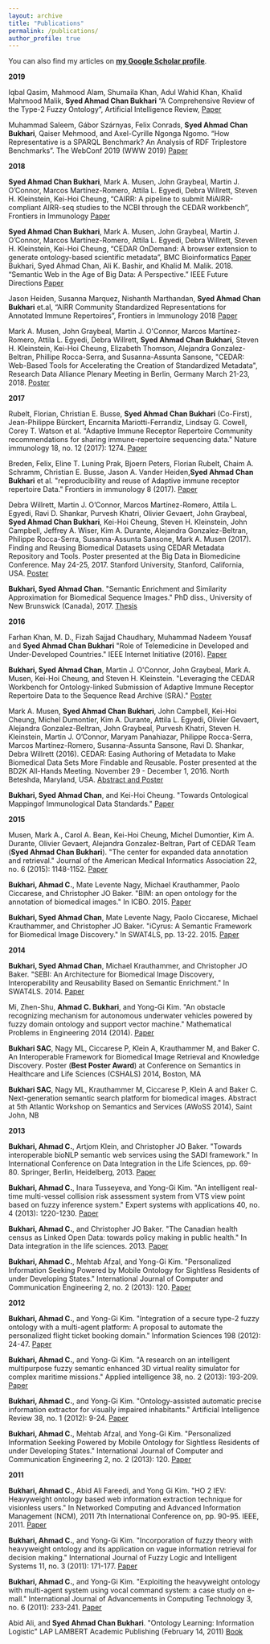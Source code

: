 ```yaml
---
layout: archive
title: "Publications"
permalink: /publications/
author_profile: true
---
```



  You can also find my articles on <a href="https://scholar.google.com/citations?hl=en&user=JhWJ5PEAAAAJ"><b><u>my Google Scholar profile</u></b></a>.

**2019**

Iqbal Qasim, Mahmood Alam, Shumaila Khan, Adul Wahid Khan, Khalid Mahmood Malik, **Syed Ahmad Chan Bukhari** “A Comprehensive Review of the Type-2 Fuzzy Ontology”, Artificial Intelligence Review, <a href="https://link.springer.com/article/10.1007/s10462-019-09693-9" target="_blank"><u>Paper</u></a>

Muhammad Saleem, Gábor Szárnyas, Felix Conrads, **Syed Ahmad Chan Bukhari**, Qaiser Mehmood, and Axel-Cyrille Ngonga Ngomo. “How Representative is a SPARQL Benchmark? An Analysis of RDF Triplestore Benchmarks”. The WebConf 2019 (WWW 2019) <a href="https://www.researchgate.net/publication/330533017_How_Representative_is_a_SPARQL_Benchmark_An_Analysis_of_RDF_Triplestore_Benchmarks" target="_blank"><u>Paper</u></a>

**2018**

**Syed Ahmad Chan Bukhari**, Mark A. Musen, John Graybeal, Martin J. O’Connor, Marcos Martínez-Romero, Attila L. Egyedi, Debra Willrett, Steven H. Kleinstein, Kei-Hoi Cheung, “CAIRR: A pipeline to submit MiAIRR-compliant AIRR-seq studies to the NCBI through the CEDAR workbench”, Frontiers in Immunology <a href="https://www.ncbi.nlm.nih.gov/pmc/articles/PMC6105692/" target="_blank"><u>Paper</u></a> 

**Syed Ahmad Chan Bukhari**, Mark A. Musen, John Graybeal, Martin J. O’Connor, Marcos Martínez-Romero, Attila L. Egyedi, Debra Willrett, Steven H. Kleinstein, Kei-Hoi Cheung, “CEDAR OnDemand: A browser extension to generate ontology-based scientific metadata”, BMC Bioinformatics <a href="https://bmcbioinformatics.biomedcentral.com/articles/10.1186/s12859-018-2247-6" target="_blank"><u>Paper</u></a>  
Bukhari, Syed Ahmad Chan, Ali K. Bashir, and Khalid M. Malik. 2018. “Semantic Web in the Age of Big Data: A Perspective.” IEEE Future Directions <a href="https://osf.io/preprints/mwjtq/"><u>Paper</u></a> 

Jason Heiden, Susanna Marquez, Nishanth Marthandan, **Syed Ahmad Chan Bukhari** et.al, “AIRR Community Standardized Representations for Annotated Immune Repertoires”, Frontiers in Immunology 2018 <a href="https://www.ncbi.nlm.nih.gov/pmc/articles/PMC6173121/" target="_blank"><u>Paper</u></a>  

Mark A. Musen, John Graybeal, Martin J. O'Connor, Marcos Martínez-Romero, Attila L. Egyedi, Debra Willrett, **Syed Ahmad Chan Bukhari**, Steven H. Kleinstein, Kei-Hoi Cheung, Elizabeth Thomson, Alejandra Gonzalez-Beltran, Phillipe Rocca-Serra, and Susanna-Assunta Sansone, "CEDAR: Web-Based Tools for Accelerating the Creation of Standardized Metadata", Research Data Alliance Plenary Meeting in Berlin, Germany March 21-23, 2018. <a href="https://metadatacenter.org/sites/default/files/artifact/RDA%20BMIR%20CEDAR%20Poster.pdf" target="_blank"><u>Poster</u></a>

**2017**

Rubelt, Florian, Christian E. Busse, **Syed Ahmad Chan Bukhari** (Co-First), Jean-Philippe Bürckert, Encarnita Mariotti-Ferrandiz, Lindsay G. Cowell, Corey T. Watson et al. "Adaptive Immune Receptor Repertoire Community recommendations for sharing immune-repertoire sequencing data." Nature immunology 18, no. 12 (2017): 1274. <a href="http://lasersonlab.org/pdfs/2017-NatureImmunol-Rubelt.pdf" target="_blank"><u>Paper</u></a>

Breden, Felix, Eline T. Luning Prak, Bjoern Peters, Florian Rubelt, Chaim A. Schramm, Christian E. Busse, Jason A. Vander Heiden,**Syed Ahmad Chan Bukhari** et al. "reproducibility and reuse of Adaptive immune receptor repertoire Data." Frontiers in immunology 8 (2017). <a href="https://www.ncbi.nlm.nih.gov/pmc/articles/PMC5671925/pdf/fimmu-08-01418.pdf" target="_blank"><u>Paper</u></a>

Debra Willrett, Martin J. O’Connor, Marcos Martínez-Romero, Attila L. Egyedi, Ravi D. Shankar, Purvesh Khatri, Olivier Gevaert, John Graybeal, **Syed Ahmad Chan Bukhari**, Kei-Hoi Cheung, Steven H. Kleinstein, John Campbell, Jeffrey A. Wiser, Kim A. Durante, Alejandra Gonzalez-Beltran, Philippe Rocca-Serra, Susanna-Assunta Sansone, Mark A. Musen (2017). Finding and Reusing Biomedical Datasets using CEDAR Metadata Repository and Tools. Poster presented at the Big Data in Biomedicine Conference. May 24-25, 2017. Stanford University, Stanford, California, USA. <a href="https://metadatacenter.org/sites/default/files/artifact/CEDAR%20Overview%20BigData%202017.pdf" target="_blank"><u>Poster</u></a>

**Bukhari, Syed Ahmad Chan**. "Semantic Enrichment and Similarity Approximation for Biomedical Sequence Images." PhD diss., University of New Brunswick (Canada), 2017. <a href="https://search.proquest.com/openview/d9afdb61d9932d2513aaaa82059a96cc/1?pq-origsite=gscholar&cbl=18750&diss=y" target="_blank"><u>Thesis</u></a>

**2016**

Farhan Khan, M. D., Fizah Sajjad Chaudhary, Muhammad Nadeem Yousaf and **Syed Ahmad Chan Bukhari** "Role of Telemedicine in Developed and Under-Developed Countries." IEEE Internet Initiative (2016). <a href="https://internetinitiative.ieee.org/newsletter/may-2017/role-of-telemedicine-in-developed-and-under-developed-countries" target="_blank"><u>Paper</u></a>

**Bukhari, Syed Ahmad Chan**, Martin J. O'Connor, John Graybeal, Mark A. Musen, Kei-Hoi Cheung, and Steven H. Kleinstein. "Leveraging the CEDAR Workbench for Ontology-linked Submission of Adaptive Immune Receptor Repertoire Data to the Sequence Read Archive (SRA)." <a href="https://www.researchgate.net/profile/Syed_Ahmad_Chan_Bukhari/publication/310613384_Leveraging_the_CEDAR_Workbench_for_Ontology-linked_Submission_of_Adaptive_Immune_Receptor_Repertoire_Data_to_the_Sequence_Read_Archive_SRA/links/5835b0ab08ae138f1c118065.pdf" target="_blank"><u>Poster</u></a>

Mark A. Musen, **Syed Ahmad Chan Bukhari**, John Campbell, Kei-Hoi Cheung, Michel Dumontier, Kim A. Durante, Attila L. Egyedi, Olivier Gevaert, Alejandra Gonzalez-Beltran, John Graybeal, Purvesh Khatri, Steven H. Kleinstein, Martin J. O’Connor, Maryam Panahiazar, Philippe Rocca-Serra, Marcos Martínez-Romero, Susanna-Assunta Sansone, Ravi D. Shankar, Debra Willrett (2016). CEDAR: Easing Authoring of Metadata to Make Biomedical Data Sets More Findable and Reusable. Poster presented at the BD2K All-Hands Meeting. November 29 - December 1, 2016. North Beteshda, Maryland, USA. <a href="https://figshare.com/articles/CEDAR_Overview_BD2K_2016_pdf/4240241/14" target="_blank"><u>Abstract and Poster</u></a>

**Bukhari, Syed Ahmad Chan**, and Kei-Hoi Cheung. "Towards Ontological Mappingof Immunological Data Standards." <a href="https://www.researchgate.net/profile/Syed_Ahmad_Chan_Bukhari/publication/303471125_Towards_Ontological_Mapping_of_Immunological_Data_Standards/links/5744659208ae9f741b3e2815.pdf" target="_blank"><u>Paper</u></a>

**2015**

Musen, Mark A., Carol A. Bean, Kei-Hoi Cheung, Michel Dumontier, Kim A. Durante, Olivier Gevaert, Alejandra Gonzalez-Beltran, Part of CEDAR Team (**Syed Ahmad Chan Bukhari**). "The center for expanded data annotation and retrieval." Journal of the American Medical Informatics Association 22, no. 6 (2015): 1148-1152. <a href="https://academic.oup.com/jamia/article/22/6/1148/2357598" target="_blank"><u>Paper</u></a>

**Bukhari, Ahmad C.**, Mate Levente Nagy, Michael Krauthammer, Paolo Ciccarese, and Christopher JO Baker. "BIM: an open ontology for the annotation of biomedical images." In ICBO. 2015. <a href="https://pdfs.semanticscholar.org/427b/0d7ca4ba3d8c2530530e73d005e6ce01601a.pdf" target="_blank"><u>Paper</u></a>

**Bukhari, Syed Ahmad Chan**, Mate Levente Nagy, Paolo Ciccarese, Michael Krauthammer, and Christopher JO Baker. "iCyrus: A Semantic Framework for Biomedical Image Discovery." In SWAT4LS, pp. 13-22. 2015. <a href="https://pdfs.semanticscholar.org/34f5/6d2d1bdcd7bbf987c95a9e847d7ddee2df88.pdf" target="_blank"><u>Paper</u></a>

**2014**

**Bukhari, Syed Ahmad Chan**, Michael Krauthammer, and Christopher JO Baker. "SEBI: An Architecture for Biomedical Image Discovery, Interoperability and Reusability Based on Semantic Enrichment." In SWAT4LS. 2014. <a href="http://citeseerx.ist.psu.edu/viewdoc/download?doi=10.1.1.662.4993&rep=rep1&type=pdf" target="_blank"><u>Paper</u></a>

Mi, Zhen-Shu, **Ahmad C. Bukhari**, and Yong-Gi Kim. "An obstacle recognizing mechanism for autonomous underwater vehicles powered by fuzzy domain ontology and support vector machine." Mathematical Problems in Engineering 2014 (2014). <a href="https://www.hindawi.com/journals/mpe/2014/676729/abs/" target="_blank"><u>Paper</u></a>

**Bukhari SAC**, Nagy ML, Ciccarese P, Klein A, Krauthammer M, and Baker C. An Interoperable Framework for Biomedical Image Retrieval and Knowledge Discovery. Poster (**Best Poster Award**) at Conference on Semantics in Healthcare and Life Sciences (CSHALS) 2014, Boston, MA

**Bukhari SAC**, Nagy ML, Krauthammer M, Ciccarese P, Klein A and Baker C. Next-generation semantic search platform for biomedical images. Abstract at 5th Atlantic Workshop on Semantics and Services (AWoSS 2014), Saint John, NB

**2013**

**Bukhari, Ahmad C.**, Artjom Klein, and Christopher JO Baker. "Towards interoperable bioNLP semantic web services using the SADI framework." In International Conference on Data Integration in the Life Sciences, pp. 69-80. Springer, Berlin, Heidelberg, 2013. <a href="https://www.researchgate.net/profile/Syed_Ahmad_Chan_Bukhari/publication/249011144_Towards_Interoperable_BioNLP_Semantic_Web_Services_Using_the_SADI_Framework/links/00b7d52a21807607f3000000.pdf" target="_blank"><u>Paper</u></a>

**Bukhari, Ahmad C.**, Inara Tusseyeva, and Yong-Gi Kim. "An intelligent real-time multi-vessel collision risk assessment system from VTS view point based on fuzzy inference system." Expert systems with applications 40, no. 4 (2013): 1220-1230. <a href="https://www.sciencedirect.com/science/article/pii/S0957417412009773" target="_blank"><u>Paper</u></a>

**Bukhari, Ahmad C.**, and Christopher JO Baker. "The Canadian health census as Linked Open Data: towards policy making in public health." In Data integration in the life sciences. 2013. <a href="https://www2.unb.ca/csas/data/ws/dils2013/papers/DILS-SYS-EC-paper3.pdf" target="_blank"><u>Paper</u></a>

**Bukhari, Ahmad C.**, Mehtab Afzal, and Yong-Gi Kim. "Personalized Information Seeking Powered by Mobile Ontology for Sightless Residents of under Developing States." International Journal of Computer and Communication Engineering 2, no. 2 (2013): 120. <a href="http://www.ijcce.org/papers/152-B10039.pdf" target="_blank"><u>Paper</u></a>

**2012**

**Bukhari, Ahmad C.**, and Yong-Gi Kim. "Integration of a secure type-2 fuzzy ontology with a multi-agent platform: A proposal to automate the personalized flight ticket booking domain." Information Sciences 198 (2012): 24-47. <a href="https://drive.google.com/file/d/1I2xqRC4B-YCCXcL6NE9mWSiKvzg10fGC/view?usp=sharing" target="_blank"><u>Paper</u></a>

**Bukhari, Ahmad C.**, and Yong-Gi Kim. "A research on an intelligent multipurpose fuzzy semantic enhanced 3D virtual reality simulator for complex maritime missions." Applied intelligence 38, no. 2 (2013): 193-209. <a href="https://drive.google.com/open?id=17L4QWo4CpukbVTl9ctaLQgpDukSQc4vg" target="_blank"><u>Paper</u></a>

**Bukhari, Ahmad C.**, and Yong-Gi Kim. "Ontology-assisted automatic precise information extractor for visually impaired inhabitants." Artificial Intelligence Review 38, no. 1 (2012): 9-24. <a href="https://drive.google.com/file/d/1F9dzSvsK4iQG5ayQR7_rikn9kv3BltAr/view?usp=sharing" target="_blank"><u>Paper</u></a>

**Bukhari, Ahmad C.**, Mehtab Afzal, and Yong-Gi Kim. "Personalized Information Seeking Powered by Mobile Ontology for Sightless Residents of under Developing States." International Journal of Computer and Communication Engineering 2, no. 2 (2013): 120. <a href="http://www.ijcce.org/papers/152-B10039.pdf" target="_blank"><u>Paper</u></a>

**2011**

**Bukhari, Ahmad C.**, Abid Ali Fareedi, and Yong Gi Kim. "HO 2 IEV: Heavyweight ontology based web information extraction technique for visionless users." In Networked Computing and Advanced Information Management (NCM), 2011 7th International Conference on, pp. 90-95. IEEE, 2011. <a href="https://drive.google.com/file/d/1nB9X6XTaWidl9yIlFlsP7vi9Dc4Bqzk_/view?usp=sharing" target="_blank"><u>Paper</u></a>

**Bukhari, Ahmad C.**, and Yong-Gi Kim. "Incorporation of fuzzy theory with heavyweight ontology and its application on vague information retrieval for decision making." International Journal of Fuzzy Logic and Intelligent Systems 11, no. 3 (2011): 171-177. <a href="https://drive.google.com/file/d/14mgofx5hjlJE-GcQyjfXRTgVyIuly0Nt/view?usp=sharing" target="_blank"><u>Paper</u></a>

**Bukhari, Ahmad C.**, and Yong-Gi Kim. "Exploiting the heavyweight ontology with multi-agent system using vocal command system: a case study on e-mall." International Journal of Advancements in Computing Technology 3, no. 6 (2011): 233-241. <a href="https://www.researchgate.net/profile/Syed_Ahmad_Chan_Bukhari/publication/236133107_Exploiting_the_Heavyweight_Ontology_with_Multi-Agent_System_Using_Vocal_Command_System_A_Case_Study_on_E-Mall/links/0046352a29054b151a000000.pdf" target="_blank"><u>Paper</u></a>

Abid Ali, and **Syed Ahmad Chan Bukhari**. "Ontology Learning: Information Logistic" LAP LAMBERT Academic Publishing (February 14, 2011) <a href="https://www.amazon.com/Ontology-Learning-Information-Abid-Ali/dp/3844302638/ref=sr_1_fkmr0_1?ie=UTF8&qid=1526050998&sr=8-1-fkmr0&keywords=Ontology+Learning%3A+Information+Logistic+Authors+Abid+Ali+Syed+Ahmad+Chan+Bukhari" target="_blank"><u>Book</u></a>

